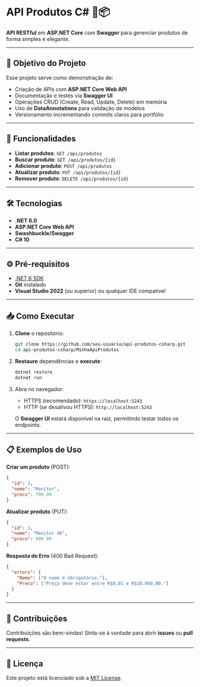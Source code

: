 # API Produtos C# 🤖📦

**API RESTful** em **ASP.NET Core** com **Swagger** para gerenciar produtos de forma simples e elegante.

---

## 🎯 Objetivo do Projeto

Esse projeto serve como demonstração de:

* Criação de APIs com **ASP.NET Core Web API**
* Documentação e testes via **Swagger UI**
* Operações CRUD (Create, Read, Update, Delete) em memória
* Uso de **DataAnnotations** para validação de modelos
* Versionamento incrementando commits claros para portfólio

---

## 🚀 Funcionalidades

* **Listar produtos**: `GET /api/produtos`
* **Buscar produto**: `GET /api/produtos/{id}`
* **Adicionar produto**: `POST /api/produtos`
* **Atualizar produto**: `PUT /api/produtos/{id}`
* **Remover produto**: `DELETE /api/produtos/{id}`

---

## 🛠️ Tecnologias

* **.NET 6.0**
* **ASP.NET Core Web API**
* **Swashbuckle/Swagger**
* **C# 10**

---

## ⚙️ Pré-requisitos

* [.NET 6 SDK](https://dotnet.microsoft.com/download)
* **Git** instalado
* **Visual Studio 2022** (ou superior) ou qualquer IDE compatível

---

## 📥 Como Executar

1. **Clone** o repositório:

   ```bash
   git clone https://github.com/seu-usuario/api-produtos-csharp.git
   cd api-produtos-csharp/MinhaApiProdutos
   ```

2. **Restaure** dependências e **execute**:

   ```bash
   dotnet restore
   dotnet run
   ```

3. Abra no navegador:

   * HTTPS (recomendado): `https://localhost:5243`
   * HTTP (se desativou HTTPS): `http://localhost:5243`

   O **Swagger UI** estará disponível na raiz, permitindo testar todos os endpoints.

---

## 📋 Exemplos de Uso

**Criar um produto** (POST):

```json
{
  "id": 3,
  "nome": "Monitor",
  "preco": 799.99
}
```

**Atualizar produto** (PUT):

```json
{
  "id": 3,
  "nome": "Monitor 4K",
  "preco": 999.99
}
```

**Resposta de Erro** (400 Bad Request):

```json
{
  "errors": {
    "Nome": ["O nome é obrigatório."],
    "Preco": ["Preço deve estar entre R$0,01 e R$10.000,00."]
  }
}
```

---

## 🌟 Contribuições

Contribuições são bem-vindas! Sinta-se à vontade para abrir **issues** ou **pull requests**.

---

## 📄 Licença

Este projeto está licenciado sob a [MIT License](LICENSE).
